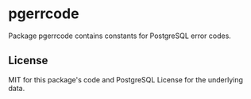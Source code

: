 # pgerrcode

Package pgerrcode contains constants for PostgreSQL error codes.

## License

MIT for this package's code and PostgreSQL License for the underlying data.
